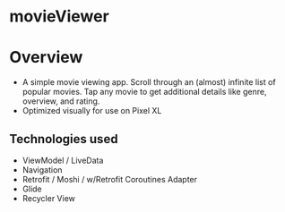 # movieViewer

# Overview 
- A simple movie viewing app. Scroll through an (almost) infinite list of popular movies. Tap any movie to get additional details like genre, overview, and rating.
- Optimized visually for use on Pixel XL

## Technologies used

- ViewModel / LiveData
- Navigation
- Retrofit / Moshi / w/Retrofit Coroutines Adapter
- Glide
- Recycler View
